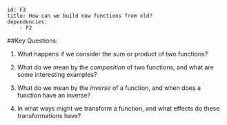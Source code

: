 ````
id: F3
title: How can we build new functions from old?
dependencies: 
    - F2
````
##Key Questions:

1. What happens if we consider the sum or product of two functions?

1. What do we mean by the _composition_ of two functions, and what are some interesting examples?

1. What do we mean by the _inverse_ of a function, and when does a function have an inverse?

1. In what ways might we transform a function, and what effects do these transformations have?

